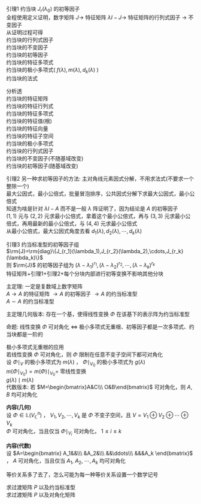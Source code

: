引理1 约当块 $J_r(\lambda_0)$ 的初等因子  
全程使用定义证明，数字矩阵 $J\to$ 特征矩阵 $\lambda I-J\to$ 特征矩阵的行列式因子 $\to$ 不变因子  
从证明过程可得  
约当块的行列式因子  
约当块的不变因子  
约当块的初等因子  
约当块的特征多项式  
约当块的极小多项式( $f(\lambda),m(\lambda),d_k(\lambda)$ )  
约当块的法式  
  
分析透  
约当块的特征矩阵  
约当块的特征行列式  
约当块的特征多项式  
约当块的特征值(根)  
约当块的特征向量  
约当块的特征子空间  
约当块的极小多项式  
约当块的行列式因子  
约当块的不变因子(不随基域改变)  
约当块的初等因子(随基域改变)  
  
引理2 另一种求初等因子的方法: 主对角线元素因式分解，不用求法式(不要求一个整除一个)  
最大公因式，最小公倍式，批量冒泡排序，公共因式分解下求最大公因式，最小公倍式  
知道为啥是针对 $\lambda I-A$ 而不是一般 $\lambda$ 阵证明了，因为结论是 $A$ 的初等因子  
 $(1,1)$ 元与 $(2,2)$ 元求最小公倍式，拿着这个最小公倍式，再与 $(3,3)$ 元求最小公倍式，再用最新的最小公倍式，与 $(4,4)$ 元求最小公倍式  
从最小公倍式，最大公因式角度去看 $d_1(\lambda),d_2(\lambda),\cdots,d_k(\lambda)$   
  
引理3 约当标准型的初等因子组  
 $\rm{J}=\rm{diag}\{J_{r_1}(\lambda_1),J_{r_2}(\lambda_2),\cdots,J_{r_k}(\lambda_k)\}$   
则 $\rm{J}$ 的初等因子组为 $(\lambda-\lambda_1)^{r_1}, (\lambda-\lambda_2)^{r_2}, \cdots, (\lambda-\lambda_k)^{r_k}$   
特征矩阵+引理1+引理2+每个分块内部进行初等变换不影响其他分块  
  
主定理: 一定是复数域上数字矩阵  
 $A\longrightarrow A$ 的特征矩阵 $\longrightarrow A$ 的初等因子 $\longrightarrow A$ 的约当标准型  
 $A\sim A$ 的约当标准型  
  
主定理几何版本: 存在一个基，使得线性变换 $\Phi$ 在该基下的表示阵为约当标准型  
  
命题: 线性变换 $\Phi$ 可对角化 $\iff$ 极小多项式无重根、初等因子都是一次多项式、约当块都是一阶的  
  
极小多项式无重根的应用  
若线性变换 $\Phi$ 可对角化，则 $\Phi$ 限制在任意不变子空间下都可对角化  
设 $\Phi\mid_V$ 的极小多项式为 $m(\lambda)$ ， $\Phi\mid_{V_0}$ 的极小多项式为 $g(\lambda)$   
 $m(\Phi\mid_{V_0})=m(\Phi)\mid_{V_0}=$ 零线性变换  
 $g(\lambda)\mid m(\lambda)$   
代数版本: 若 $M=\begin{bmatrix}A&C\\\ O&B\end{bmatrix}$ 可对角化，则 $A,B$ 均可对角化  
  
**内容(几何)**  
设 $\Phi\in\mathbb{L}(V_{\mathbb{C}}^n)$ ， $V_1,V_2,\cdots,V_k$ 是 $\Phi$ 不变子空间，且 $V=V_1\oplus V_2\oplus\cdots\oplus V_k$   
 $\Phi$ 可对角化，当且仅当 $\Phi\mid_{V_i}$ 可对角化， $1\le i\le k$   
  
**内容(代数)**  
设 $A=\begin{bmatrix}  
A_1&&\\\ &A_2&\\\ &&\ddots\\\ &&&A_k  
\end{bmatrix}$ ， $A$ 可对角化，当且仅当 $A_1,\ A_2,\ \cdots, A_k$ 均可对角化  
  
等价关系多了去了，怎么可能为每一种等价关系设置一个数学记号  
  
求过渡矩阵 $P$ 以及约当标准型  
求过渡矩阵 $P$ 以及对角化矩阵  
